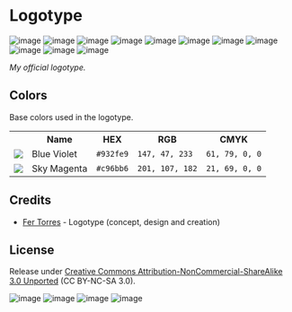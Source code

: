 # Logotype

![image](https://raw.github.com/saufth/logotype/Saufth/export/PNG/logo-64.png)
![image](https://raw.github.com/saufth/logotype/Saufth/export/PNG/logo-blue-violet-64.png)
![image](https://raw.github.com/saufth/logotype/Saufth/export/PNG/logo-sky-magenta-64.png)
![image](https://raw.github.com/saufth/logotype/Saufth/export/PNG/logo-black-64.png)
![image](https://raw.github.com/saufth/logotype/Saufth/export/PNG/logo-white-64.png)
![image](https://raw.github.com/saufth/logotype/Saufth/export/PNG/logo-outline-64.png)
![image](https://raw.github.com/saufth/logotype/Saufth/export/PNG/logo-blue-violet-outline-64.png)
![image](https://raw.github.com/saufth/logotype/Saufth/export/PNG/logo-sky-magenta-outline-64.png)
![image](https://raw.github.com/saufth/logotype/Saufth/export/PNG/logo-black-outline-64.png)
![image](https://raw.github.com/saufth/logotype/Saufth/export/PNG/logo-white-outline-64.png)
![image](https://raw.github.com/saufth/logotype/Saufth/export/PNG/logo-black-white-outline-64.png)

*My official logotype.*

## Colors

Base colors used in the logotype.

<table>
  <tr>
    <th></th>
    <th>Name</th>
    <th>HEX</th>
    <th>RGB</th>
    <th>CMYK</th>
  </tr>
  <tr>
    <td><img src="http://placehold.it/40x40/932fe9/932fe9"></td>
    <td>Blue Violet</td>
    <td><code>#932fe9</code></td>
    <td><code>147, 47, 233</code></td>
    <td><code>61, 79, 0, 0</code></td>
  </tr>
  <tr>
    <td><img src="http://placehold.it/40x40/c96bb6/c96bb6"></td>
    <td>Sky Magenta</td>
    <td><code>#c96bb6</code></td>
    <td><code>201, 107, 182</code></td>
    <td><code>21, 69, 0, 0</code></td>
  </tr>
</table>

## Credits

* [Fer Torres](http://github.com/saufth) - Logotype (concept, design and creation)

## License

Release under [Creative Commons Attribution-NonCommercial-ShareAlike 3.0 Unported](http://creativecommons.org/licenses/by-nc-sa/3.0/) (CC BY-NC-SA 3.0).

![image](http://creativecommons.org/wp-content/themes/creativecommons.org/images/chooser_cc.png)
![image](http://creativecommons.org/wp-content/themes/creativecommons.org/images/chooser_by.png)
![image](http://creativecommons.org/wp-content/themes/creativecommons.org/images/chooser_nc.png)
![image](http://creativecommons.org/wp-content/themes/creativecommons.org/images/chooser_sa.png)
